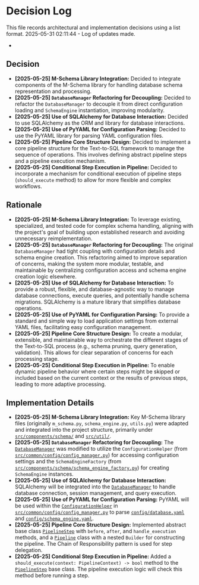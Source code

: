 # Decision Log

This file records architectural and implementation decisions using a list format.
2025-05-31 02:11:44 - Log of updates made.

*

## Decision

*   **[2025-05-25] M-Schema Library Integration:** Decided to integrate components of the M-Schema library for handling database schema representation and processing.
*   **[2025-05-25] `DatabaseManager` Refactoring for Decoupling:** Decided to refactor the `DatabaseManager` to decouple it from direct configuration loading and `SchemaEngine` instantiation, improving modularity.
*   **[2025-05-25] Use of SQLAlchemy for Database Interaction:** Decided to use SQLAlchemy as the ORM and library for database interactions.
*   **[2025-05-25] Use of PyYAML for Configuration Parsing:** Decided to use the PyYAML library for parsing YAML configuration files.
*   **[2025-05-25] Pipeline Core Structure Design:** Decided to implement a core pipeline structure for the Text-to-SQL framework to manage the sequence of operations. This involves defining abstract pipeline steps and a pipeline execution mechanism.
*   **[2025-05-25] Conditional Step Execution in Pipeline:** Decided to incorporate a mechanism for conditional execution of pipeline steps (`should_execute` method) to allow for more flexible and complex workflows.

## Rationale

*   **[2025-05-25] M-Schema Library Integration:** To leverage existing, specialized, and tested code for complex schema handling, aligning with the project's goal of building upon established research and avoiding unnecessary reimplementation.
*   **[2025-05-25] `DatabaseManager` Refactoring for Decoupling:** The original `DatabaseManager` had tight coupling with configuration details and schema engine creation. This refactoring aimed to improve separation of concerns, making the system more modular, testable, and maintainable by centralizing configuration access and schema engine creation logic elsewhere.
*   **[2025-05-25] Use of SQLAlchemy for Database Interaction:** To provide a robust, flexible, and database-agnostic way to manage database connections, execute queries, and potentially handle schema migrations. SQLAlchemy is a mature library that simplifies database operations.
*   **[2025-05-25] Use of PyYAML for Configuration Parsing:** To provide a standard and simple way to load application settings from external YAML files, facilitating easy configuration management.
*   **[2025-05-25] Pipeline Core Structure Design:** To create a modular, extensible, and maintainable way to orchestrate the different stages of the Text-to-SQL process (e.g., schema pruning, query generation, validation). This allows for clear separation of concerns for each processing stage.
*   **[2025-05-25] Conditional Step Execution in Pipeline:** To enable dynamic pipeline behavior where certain steps might be skipped or included based on the current context or the results of previous steps, leading to more adaptive processing.

## Implementation Details

*   **[2025-05-25] M-Schema Library Integration:** Key M-Schema library files (originally `m_schema.py`, `schema_engine.py`, `utils.py`) were adapted and integrated into the project structure, primarily under [`src/components/schema/`](src/components/schema/) and [`src/util/`](src/util/).
*   **[2025-05-25] `DatabaseManager` Refactoring for Decoupling:** The [`DatabaseManager`](src/infrastructure/database/database_manager.py) was modified to utilize the `ConfigurationHelper` (from [`src/common/config/config_manager.py`](src/common/config/config_manager.py)) for accessing configuration settings and the `SchemaEngineFactory` (from [`src/components/schema/schema_engine_factory.py`](src/components/schema/schema_engine_factory.py)) for creating `SchemaEngine` instances.
*   **[2025-05-25] Use of SQLAlchemy for Database Interaction:** SQLAlchemy will be integrated into the [`DatabaseManager`](src/infrastructure/database/database_manager.py) to handle database connection, session management, and query execution.
*   **[2025-05-25] Use of PyYAML for Configuration Parsing:** PyYAML will be used within the [`ConfigurationHelper`](src/common/config/config_manager.py:ConfigurationHelper) in [`src/common/config/config_manager.py`](src/common/config/config_manager.py) to parse [`config/database.yaml`](config/database.yaml) and [`config/schema_engine.yaml`](config/schema_engine.yaml).
*   **[2025-05-25] Pipeline Core Structure Design:** Implemented abstract base class [`PipelineStep`](src/pipeline/pipeline_step.py:PipelineStep) with `before`, `after`, and `handle_execution` methods, and a [`Pipeline`](src/pipeline/pipeline.py:Pipeline) class with a nested `Builder` for constructing the pipeline. The Chain of Responsibility pattern is used for step delegation.
*   **[2025-05-25] Conditional Step Execution in Pipeline:** Added a `should_execute(context: PipelineContext) -> bool` method to the [`PipelineStep`](src/pipeline/pipeline_step.py:PipelineStep) base class. The pipeline execution logic will check this method before running a step.